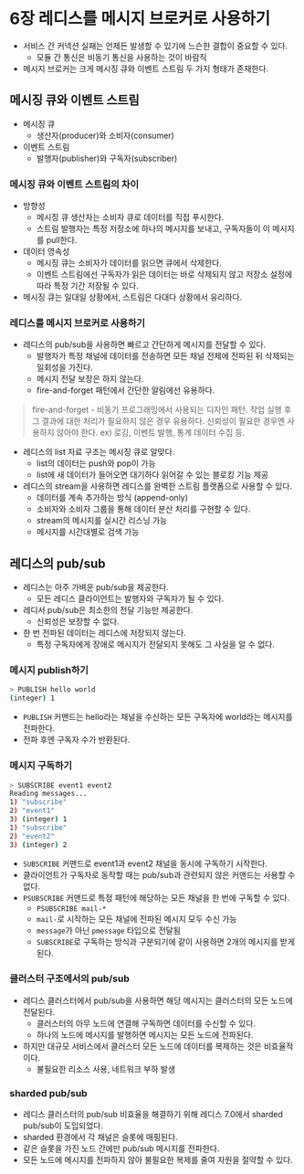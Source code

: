 # 6장 레디스를 메시지 브로커로 사용하기

- 서비스 간 커넥션 실패는 언제든 발생할 수 있기에 느슨한 결합이 중요할 수 있다.
    - 모듈 간 통신은 비동기 통신을 사용하는 것이 바람직
- 메시지 브로커는 크게 메시징 큐와 이벤트 스트림 두 가지 형태가 존재한다.

## 메시징 큐와 이벤트 스트림

- 메시징 큐
    - 생산자(producer)와 소비자(consumer)
- 이벤트 스트림
    - 발행자(publisher)와 구독자(subscriber)

### 메시징 큐와 이벤트 스트림의 차이

- 방향성
    - 메시징 큐 생산자는 소비자 큐로 데이터를 직접 푸시한다.
    - 스트림 발행자는 특정 저장소에 하나의 메시지를 보내고, 구독자들이 이 메시지를 pull한다.
- 데이터 영속성
    - 메시징 큐는 소비자가 데이터를 읽으면 큐에서 삭제한다.
    - 이벤트 스트림에선 구독자가 읽은 데이터는 바로 삭제되지 않고 저장소 설정에 따라 특정 기간 저장될 수 있다.
- 메시징 큐는 일대일 상황에서, 스트림은 다대다 상황에서 유리하다.

### 레디스를 메시지 브로커로 사용하기

- 레디스의 pub/sub을 사용하면 빠르고 간단하게 메시지를 전달할 수 있다.
    - 발행자가 특정 채널에 데이터를 전송하면 모든 채널 전체에 전파된 뒤 삭제되는 일회성을 가진다.
    - 메시지 전달 보장은 하지 않는다.
    - fire-and-forget 패턴에서 간단한 알림에선 유용하다.

> fire-and-forget - 비동기 프로그래밍에서 사용되는 디자인 패턴. 작업 실행 후 그 결과에 대한 처리가 필요하지 않은 경우 유용하다. 신뢰성이 필요한 경우엔 사용하지 않아야 한다. ex) 로깅, 이벤트 발행, 통계 데이터 수집 등.
>

- 레디스의 list 자료 구조는 메시징 큐로 알맞다.
    - list의 데이터는 push와 pop이 가능
    - list에 새 데이터가 들어오면 대기하다 읽어갈 수 있는 블로킹 기능 제공
- 레디스의 stream을 사용하면 레디스를 완벽한 스트림 플랫폼으로 사용할 수 있다.
    - 데이터를 계속 추가하는 방식 (append-only)
    - 소비자와 소비자 그룹을 통해 데이터 분산 처리를 구현할 수 있다.
    - stream의 메시지를 실시간 리스닝 가능
    - 메시지를 시간대별로 검색 가능

## 레디스의 pub/sub

- 레디스는 아주 가벼운 pub/sub을 제공한다.
  - 모든 레디스 클라이언트는 발행자와 구독자가 될 수 있다.
- 레디서 pub/sub은 최소한의 전달 기능만 제공한다.
  - 신뢰성은 보장할 수 없다.
- 한 번 전파된 데이터는 레디스에 저장되지 않는다.
  - 특정 구독자에게 장애로 메시지가 전달되지 못해도 그 사실을 알 수 없다.

### 메시지 publish하기

```bash
> PUBLISH hello world
(integer) 1
```

- `PUBLISH` 커맨드는 hello라는 채널을 수신하는 모든 구독자에 world라는 메시지를 전파한다.
- 전파 후엔 구독자 수가 반환된다.

### 메시지 구독하기

```bash
> SUBSCRIBE event1 event2
Reading messages...
1) "subscribe"
2) "event1"
3) (integer) 1
1) "subscribe"
2) "event2"
3) (integer) 2
```

- `SUBSCRIBE` 커맨드로 event1과 event2 채널을 동시에 구독하기 시작한다.
- 클라이언트가 구독자로 동작할 때는 pub/sub과 관련되지 않은 커맨드는 사용할 수 없다.
- `PSUBSCRIBE` 커맨드로 특정 패턴에 해당하는 모든 채널을 한 번에 구독할 수 있다.
  - `PSUBSCRIBE mail-*`
  - `mail-`로 시작하는 모든 채널에 전파된 메시지 모두 수신 가능
  - `message`가 아닌 `pmessage` 타입으로 전달됨
  - `SUBSCRIBE`로 구독하는 방식과 구분되기에 같이 사용하면 2개의 메시지를 받게 된다.

### 클러스터 구조에서의 pub/sub

- 레디스 클러스터에서 pub/sub을 사용하면 해당 메시지는 클러스터의 모든 노드에 전달된다.
  - 클러스터의 아무 노드에 연결해 구독하면 데이터를 수신할 수 있다.
  - 하나의 노드에 메시지를 발행하면 메시지는 모든 노드에 전파된다.
- 하지만 대규모 서비스에서 클러스터 모든 노드에 데이터를 복제하는 것은 비효율적이다.
  - 불필요한 리소스 사용, 네트워크 부하 발생

### sharded pub/sub

- 레디스 클러스터의 pub/sub 비효율을 해결하기 위해 레디스 7.0에서 sharded pub/sub이 도입되었다.
- sharded 환경에서 각 채널은 슬롯에 매핑된다.
- 같은 슬롯을 가진 노드 간에만 pub/sub 메시지를 전파한다.
- 모든 노드에 메시지를 전파하지 않아 불필요한 복제를 줄여 자원을 절약할 수 있다.
